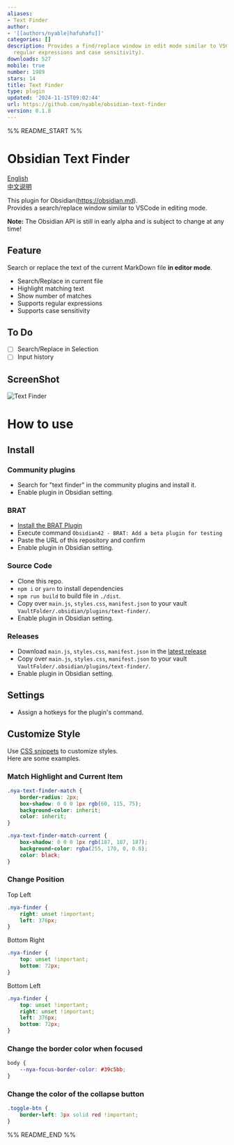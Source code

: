 ```yaml
---
aliases:
- Text Finder
author:
- '[[authors/nyable|hafuhafu]]'
categories: []
description: Provides a find/replace window in edit mode similar to VSCode (supports
  regular expressions and case sensitivity).
downloads: 527
mobile: true
number: 1989
stars: 14
title: Text Finder
type: plugin
updated: '2024-11-15T09:02:44'
url: https://github.com/nyable/obsidian-text-finder
version: 0.1.8
---
```


%% README_START %%

# Obsidian Text Finder

[English](README.md)  
[中文说明](README-zh_CN.md)

This plugin for Obsidian(https://obsidian.md).  
Provides a search/replace window similar to VSCode in editing mode.

**Note:** The Obsidian API is still in early alpha and is subject to change at any time!

## Feature

Search or replace the text of the current MarkDown file **in editor mode**.

-   Search/Replace in current file
-   Highlight matching text
-   Show number of matches
-   Supports regular expressions
-   Supports case sensitivity

## To Do

-   [ ] Search/Replace in Selection
-   [ ] Input history

## ScreenShot

![Text Finder](https://github.com/nyable/obsidian-text-finder/blob/master/screenshot/demo.gif?raw=true)

# How to use

## Install

### Community plugins

-   Search for "text finder" in the community plugins and install it.
-   Enable plugin in Obsidian setting.

### BRAT

-   [Install the BRAT Plugin](https://obsidian.md/plugins?id=obsidian42-brat)
-   Execute command `Obsidian42 - BRAT: Add a beta plugin for testing`
-   Paste the URL of this repository and confirm
-   Enable plugin in Obsidian setting.

### Source Code

-   Clone this repo.
-   `npm i` or `yarn` to install dependencies
-   `npm run build` to build file in `./dist`.
-   Copy over `main.js`, `styles.css`, `manifest.json` to your vault `VaultFolder/.obsidian/plugins/text-finder/`.
-   Enable plugin in Obsidian setting.

### Releases

-   Download `main.js`, `styles.css`, `manifest.json` in the [latest release](https://github.com/nyable/obsidian-text-finder/releases/latest)
-   Copy over `main.js`, `styles.css`, `manifest.json` to your vault `VaultFolder/.obsidian/plugins/text-finder/`.
-   Enable plugin in Obsidian setting.

## Settings

-   Assign a hotkeys for the plugin's command.

## Customize Style

Use [CSS snippets](https://help.obsidian.md/Extending+Obsidian/CSS+snippets) to customize styles.  
Here are some examples.

### Match Highlight and Current Item

```css
.nya-text-finder-match {
	border-radius: 2px;
	box-shadow: 0 0 0 1px rgb(60, 115, 75);
	background-color: inherit;
	color: inherit;
}

.nya-text-finder-match-current {
	box-shadow: 0 0 0 1px rgb(187, 187, 187);
	background-color: rgba(255, 170, 0, 0.8);
	color: black;
}
```

### Change Position

Top Left

```css
.nya-finder {
	right: unset !important;
	left: 376px;
}
```

Bottom Right

```css
.nya-finder {
	top: unset !important;
	bottom: 72px;
}
```

Bottom Left

```css
.nya-finder {
	top: unset !important;
	right: unset !important;
	left: 376px;
	bottom: 72px;
}
```

### Change the border color when focused

```css
body {
	--nya-focus-border-color: #39c5bb;
}
```

### Change the color of the collapse button

```css
.toggle-btn {
	border-left: 3px solid red !important;
}
```


%% README_END %%
